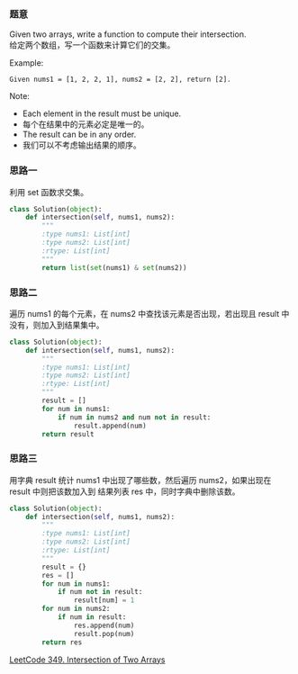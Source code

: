 ### 题意
Given two arrays, write a function to compute their intersection.  
给定两个数组，写一个函数来计算它们的交集。

Example:
```
Given nums1 = [1, 2, 2, 1], nums2 = [2, 2], return [2].
```
Note:  
- Each element in the result must be unique.
- 每个在结果中的元素必定是唯一的。
- The result can be in any order.
- 我们可以不考虑输出结果的顺序。

### 思路一
利用 set 函数求交集。
```python
class Solution(object):
    def intersection(self, nums1, nums2):
        """
        :type nums1: List[int]
        :type nums2: List[int]
        :rtype: List[int]
        """
        return list(set(nums1) & set(nums2))
```
### 思路二
遍历 nums1 的每个元素，在 nums2 中查找该元素是否出现，若出现且 result 中没有，则加入到结果集中。
```python
class Solution(object):
    def intersection(self, nums1, nums2):
        """
        :type nums1: List[int]
        :type nums2: List[int]
        :rtype: List[int]
        """
        result = []
        for num in nums1:
            if num in nums2 and num not in result:
                result.append(num)
        return result
```
### 思路三
用字典 result 统计 nums1 中出现了哪些数，然后遍历 nums2，如果出现在 result 中则把该数加入到 结果列表 res 中，同时字典中删除该数。
```python
class Solution(object):
    def intersection(self, nums1, nums2):
        """
        :type nums1: List[int]
        :type nums2: List[int]
        :rtype: List[int]
        """
        result = {}
        res = []
        for num in nums1:
            if num not in result:
                result[num] = 1
        for num in nums2:
            if num in result:
                res.append(num)
                result.pop(num)
        return res
```
[LeetCode 349. Intersection of Two Arrays](https://leetcode.com/problems/intersection-of-two-arrays/description/)
